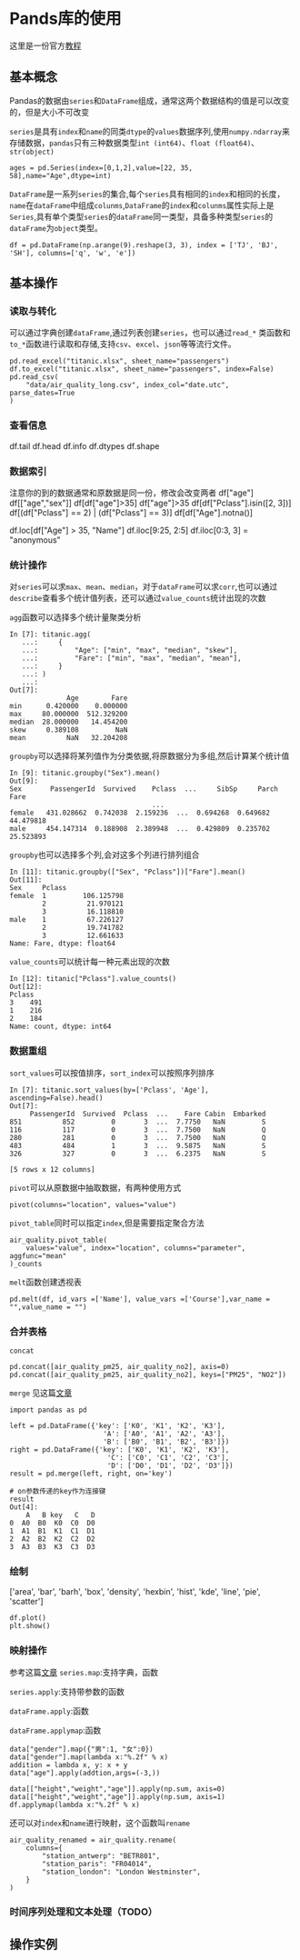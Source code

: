 # Pands库的使用
这里是一份官方[教程](https://pandas.pydata.org/docs/getting_started/index.html#getting-started)

## 基本概念

Pandas的数据由`series`和`DataFrame`组成，通常这两个数据结构的值是可以改变的，但是大小不可改变

`series`是具有`index`和`name`的同类`dtype`的`values`数据序列,使用`numpy.ndarray`来存储数据，`pandas`只有三种数据类型`int (int64)`、`float (float64)`、`str(object)`
```
ages = pd.Series(index=[0,1,2],value=[22, 35, 58],name="Age",dtype=int)
```
`DataFrame`是一系列`series`的集合,每个`series`具有相同的`index`和相同的长度，`name`在`dataFrame`中组成`colunms`,`DataFrame`的`index`和`colunms`属性实际上是`Series`,具有单个类型`series`的`dataFrame`同一类型，具备多种类型`series`的`dataFrame`为`object`类型。
```
df = pd.DataFrame(np.arange(9).reshape(3, 3), index = ['TJ', 'BJ', 'SH'], columns=['q', 'w', 'e'])
```
## 基本操作
### 读取与转化
可以通过字典创建`dataFrame`,通过列表创建`series`，也可以通过`read_*` 类函数和`to_*`函数进行读取和存储,支持`csv`、`excel`、`json`等等流行文件。
```
pd.read_excel("titanic.xlsx", sheet_name="passengers")
df.to_excel("titanic.xlsx", sheet_name="passengers", index=False)
pd.read_csv(
    "data/air_quality_long.csv", index_col="date.utc", parse_dates=True
)
```
### 查看信息
df.tail
df.head
df.info
df.dtypes
df.shape
### 数据索引
注意你的到的数据通常和原数据是同一份，修改会改变两者
df["age"]
df[["age","sex"]]
df[df["age"]>35]
df["age"]>35
df[df["Pclass"].isin([2, 3])]
df[(df["Pclass"] == 2) | (df["Pclass"] == 3)]
df[df["Age"].notna()]

df.loc[df["Age"] > 35, "Name"]
df.iloc[9:25, 2:5]
df.iloc[0:3, 3] = "anonymous"
### 统计操作
对`series`可以求`max`、`mean`、`median`，对于`dataFrame`可以求`corr`,也可以通过`describe`查看多个统计值列表，还可以通过`value_counts`统计出现的次数

`agg`函数可以选择多个统计量聚类分析

```
In [7]: titanic.agg(
   ...:     {
   ...:         "Age": ["min", "max", "median", "skew"],
   ...:         "Fare": ["min", "max", "median", "mean"],
   ...:     }
   ...: )
   ...: 
Out[7]: 
              Age        Fare
min      0.420000    0.000000
max     80.000000  512.329200
median  28.000000   14.454200
skew     0.389108         NaN
mean          NaN   32.204208
```
`groupby`可以选择将某列值作为分类依据,将原数据分为多组,然后计算某个统计值
```
In [9]: titanic.groupby("Sex").mean()
Out[9]: 
Sex       PassengerId  Survived    Pclass  ...     SibSp     Parch       Fare
                                   ...                               
female   431.028662  0.742038  2.159236  ...  0.694268  0.649682  44.479818
male     454.147314  0.188908  2.389948  ...  0.429809  0.235702  25.523893
```
`groupby`也可以选择多个列,会对这多个列进行排列组合
```
In [11]: titanic.groupby(["Sex", "Pclass"])["Fare"].mean()
Out[11]: 
Sex     Pclass
female  1         106.125798
        2          21.970121
        3          16.118810
male    1          67.226127
        2          19.741782
        3          12.661633
Name: Fare, dtype: float64
```
`value_counts`可以统计每一种元素出现的次数
```
In [12]: titanic["Pclass"].value_counts()
Out[12]: 
Pclass
3    491
1    216
2    184
Name: count, dtype: int64
```
### 数据重组
`sort_values`可以按值排序，`sort_index`可以按照序列排序
```
In [7]: titanic.sort_values(by=['Pclass', 'Age'], ascending=False).head()
Out[7]: 
     PassengerId  Survived  Pclass  ...    Fare Cabin  Embarked
851          852         0       3  ...  7.7750   NaN         S
116          117         0       3  ...  7.7500   NaN         Q
280          281         0       3  ...  7.7500   NaN         Q
483          484         1       3  ...  9.5875   NaN         S
326          327         0       3  ...  6.2375   NaN         S

[5 rows x 12 columns]
```
`pivot`可以从原数据中抽取数据，有两种使用方式
```
pivot(columns="location", values="value")
```
`pivot_table`同时可以指定`index`,但是需要指定聚合方法
```
air_quality.pivot_table(
    values="value", index="location", columns="parameter", aggfunc="mean"
)_counts
```

`melt`函数创建透视表
```
pd.melt(df, id_vars =['Name'], value_vars =['Course'],var_name = "",value_name = "")
```
### 合并表格
`concat`
```
pd.concat([air_quality_pm25, air_quality_no2], axis=0)
pd.concat([air_quality_pm25, air_quality_no2], keys=["PM25", "NO2"])
```
`merge`
见这篇[文章](https://blog.csdn.net/brucewong0516/article/details/82707492)
```
import pandas as pd

left = pd.DataFrame({'key': ['K0', 'K1', 'K2', 'K3'],
                       'A': ['A0', 'A1', 'A2', 'A3'],
                       'B': ['B0', 'B1', 'B2', 'B3']})
right = pd.DataFrame({'key': ['K0', 'K1', 'K2', 'K3'],
                        'C': ['C0', 'C1', 'C2', 'C3'],
                        'D': ['D0', 'D1', 'D2', 'D3']})
result = pd.merge(left, right, on='key')

# on参数传递的key作为连接键
result
Out[4]: 
    A   B key   C   D
0  A0  B0  K0  C0  D0
1  A1  B1  K1  C1  D1
2  A2  B2  K2  C2  D2
3  A3  B3  K3  C3  D3

```
### 绘制
['area',
 'bar',
 'barh',
 'box',
 'density',
 'hexbin',
 'hist',
 'kde',
 'line',
 'pie',
 'scatter']
```
df.plot()
plt.show()
```
### 映射操作
参考这篇[文章](https://zhuanlan.zhihu.com/p/100064394)
`series.map`:支持字典，函数

`series.apply`:支持带参数的函数

`dataFrame.apply`:函数

`dataFrame.applymap`:函数
```
data["gender"].map({"男":1, "女":0})
data["gender"].map(lambda x:"%.2f" % x)
addition = lambda x, y: x + y
data["age"].apply(addtion,args=(-3,))

data[["height","weight","age"]].apply(np.sum, axis=0)
data[["height","weight","age"]].apply(np.sum, axis=1)
df.applymap(lambda x:"%.2f" % x)
```
还可以对`index`和`name`进行映射，这个函数叫`rename`
```
air_quality_renamed = air_quality.rename(
    columns={
        "station_antwerp": "BETR801",
        "station_paris": "FR04014",
        "station_london": "London Westminster",
    }
)
```

### 时间序列处理和文本处理（TODO）


## 操作实例
